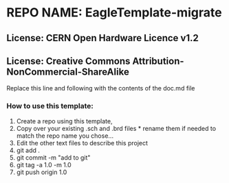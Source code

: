 # REPO NAME: EagleTemplate-migrate
## License: CERN Open Hardware Licence v1.2
## License: Creative Commons Attribution-NonCommercial-ShareAlike

Replace this line and following with the contents of the doc.md file

### How to use this template:

  1. Create a repo using this template, 
  2. Copy over your existing .sch and .brd files
    * rename them if needed to match the repo name you chose...
  3. Edit the other text files to describe this project
  4. git add .
  5. git commit -m "add to git"
  6. git tag -a 1.0 -m 1.0
  7. git push origin 1.0
  
